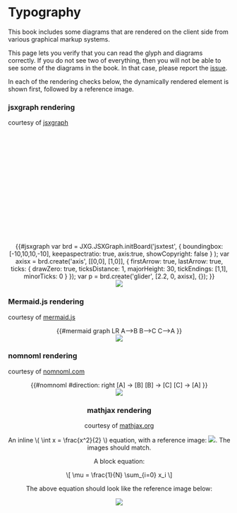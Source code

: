 # Typography

This book includes some diagrams that are rendered 
on the client side from various graphical markup systems.

This page lets you verify that you can read the glyph and diagrams correctly. If
you do not see two of everything, then you will not be able to see some of the
diagrams in the book. In that case, please report the
[issue](https://github.com/virtualdataset/virtdata-docs/issues).

In each of the rendering checks below, the dynamically rendered element is shown
first, followed by a reference image.

### jsxgraph rendering

courtesy of [jsxgraph](http://jsxgraph.uni-bayreuth.de/wp/index.html)

<div title="dynamically rendered" align="middle">
<div id="jsxtest" class="jxgbox" style="width:250px; height:250px;"><br> </div> 
{{#jsxgraph
  var brd = JXG.JSXGraph.initBoard('jsxtest', 
   {
    boundingbox:[-10,10,10,-10], 
    keepaspectratio: true, 
    axis:true,
    showCopyright: false
   }
  ); 
  var axisx = brd.create('axis', [[0,0], [1,0]],    
  {
    firstArrow: true,
    lastArrow: true, 
    ticks: {
      drawZero: true,
      ticksDistance: 1,
      majorHeight: 30,
      tickEndings: [1,1],
      minorTicks: 0
    }  
  });
  var p = brd.create('glider', [2.2, 0, axisx], {});    
}}
</div>
<div title="reference image" align="middle">  
<img src="rendercheck/jsxgraph.png"></img> 
</div>

### Mermaid.js rendering  
 
courtesy of [mermaid.js](https://knsv.github.io/mermaid/) 

<div title="rendered dynamically" align="middle">
{{#mermaid
graph LR
A-->B
B-->C
C-->A
}} 
</div>

<div title="reference image" align="middle">
<img src="rendercheck/mermaid_abc.png"></img>
</div>

### nomnoml rendering

courtesy of [nomnoml.com](http://nomnoml.com/)

<div title="rendered dynamically" align="middle">
 {{#nomnoml
 #direction: right
 [A] -> [B]
 [B] ->  [C]
 [C] -> [A]
 }} 
</div>

<div title="reference image" align="middle">
<div><img src="rendercheck/nomnoml_abc.png"></img> 
</div>

### mathjax rendering

courtesy of [mathjax.org](https://mathjax.org)

An inline \\( \int x = \frac{x^2}{2} \\) equation, with a reference image: 
<img src="rendercheck/mathjax_inline.png"></img>. The images should match.

A block equation:

\\[ \mu = \frac{1}{N} \sum_{i=0} x_i \\]

The above equation should look like the reference image below:

<div align="middle">
<img src="rendercheck/mathjax_block.png"></img> 
</div> 